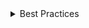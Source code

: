 <details>
  <summary>
    Best Practices
  </summary>

### Accessibility

- By default, each card is of role="group".
- Provide meaningful `aria-label`, `aria-describedby` and `aria-labelledby` whenever needed, specially for selectable cards.
- </details>
